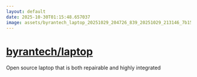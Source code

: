 ```yaml
---
layout: default
date: 2025-10-30T01:15:48.657037
image: assets/byrantech_laptop_20251029_204726_839_20251029_213146_7b158e--20251029T223155320--cropped.png
---
```


# [byrantech/laptop](https://github.com/byrantech/laptop/)

Open source laptop that is both repairable and highly integrated
